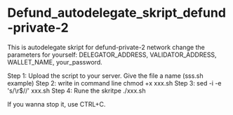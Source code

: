 # Defund_autodelegate_skript_defund-private-2
This is autodelegate skript for defund-private-2 network 
change the parameters for yourself: DELEGATOR_ADDRESS, VALIDATOR_ADDRESS, WALLET_NAME, your_password.

Step 1: Upload the script to your server. Give the file a name (sss.sh example) Step 2: write in command line chmod +x xxx.sh Step 3: sed -i -e 's/\r$//' xxx.sh Step 4: Rune the skritpe ./xxx.sh

If you wanna stop it, use CTRL+C.
